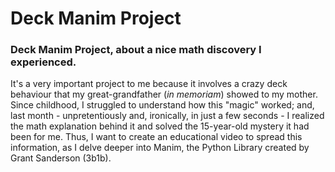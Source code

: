 # Deck Manim Project
### Deck Manim Project, about a nice math discovery I experienced.
It's a very important project to me because it involves a crazy deck behaviour that my great-grandfather (_in memoriam_) showed to my mother. Since childhood, I struggled to understand how this "magic" worked; and, last month - unpretentiously and, ironically, in just a few seconds - I realized the math explanation behind it and solved the 15-year-old mystery it had been for me. Thus, I want to create an educational video to spread this information, as I delve deeper into Manim, the Python Library created by Grant Sanderson (3b1b).
